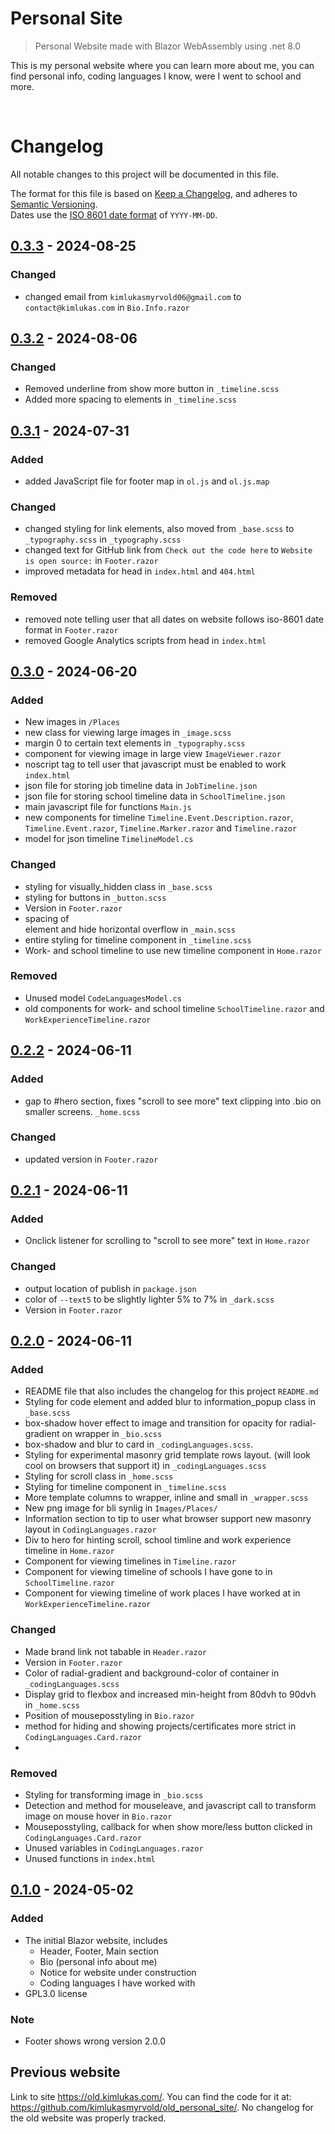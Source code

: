 ﻿# Personal Site

> Personal Website made with Blazor WebAssembly using .net 8.0

This is my personal website where you can learn more about me, you can find personal info, coding languages I know, were I went to school and more.


<br>

# Changelog

All notable changes to this project will be documented in this file.

The format for this file is based on [Keep a Changelog](https://keepachangelog.com/en/1.1.0/),
and adheres to [Semantic Versioning](https://semver.org/spec/v2.0.0.html).<br>
Dates use the [ISO 8601 date format](https://www.iso.org/iso-8601-date-and-time-format.html) of `YYYY-MM-DD`.

## [0.3.3] - 2024-08-25

### Changed

- changed email from `kimlukasmyrvold06@gmail.com` to `contact@kimlukas.com` in `Bio.Info.razor`


## [0.3.2] - 2024-08-06

### Changed

- Removed underline from show more button in `_timeline.scss`
- Added more spacing to elements in `_timeline.scss`


## [0.3.1] - 2024-07-31

### Added

- added JavaScript file for footer map in `ol.js` and `ol.js.map`

### Changed

- changed styling for link elements, also moved from `_base.scss` to `_typography.scss` in `_typography.scss`
- changed text for GitHub link from `Check out the code here` to `Website is open source:` in `Footer.razor`
- improved metadata for head in `index.html` and `404.html`

### Removed

- removed note telling user that all dates on website follows iso-8601 date format in `Footer.razor`
- removed Google Analytics scripts from head in `index.html`


## [0.3.0] - 2024-06-20

### Added

- New images in `/Places`
- new class for viewing large images in `_image.scss`
- margin 0 to certain text elements in `_typography.scss`
- component for viewing image in large view `ImageViewer.razor`
- noscript tag to tell user that javascript must be enabled to work `index.html`
- json file for storing job timeline data in `JobTimeline.json`
- json file for storing school timeline data in `SchoolTimeline.json`
- main javascript file for functions `Main.js`
- new components for timeline `Timeline.Event.Description.razor`, `Timeline.Event.razor`, `Timeline.Marker.razor` and `Timeline.razor`
- model for json timeline `TimelineModel.cs`

### Changed

- styling for visually_hidden class in `_base.scss`
- styling for buttons in `_button.scss`
- Version in `Footer.razor`
- spacing of <main> element and hide horizontal overflow in `_main.scss`
- entire styling for timeline component in `_timeline.scss`
- Work- and school timeline to use new timeline component in `Home.razor`

### Removed

- Unused model `CodeLanguagesModel.cs`
- old components for work- and school timeline `SchoolTimeline.razor` and `WorkExperienceTimeline.razor` 


## [0.2.2] - 2024-06-11

### Added

- gap to #hero section, fixes "scroll to see more" text clipping into .bio on smaller screens. `_home.scss`

### Changed

- updated version in `Footer.razor` 


## [0.2.1] - 2024-06-11

### Added

- Onclick listener for scrolling to "scroll to see more" text in `Home.razor`

### Changed

- output location of publish in `package.json`
- color of `--text5` to be slightly lighter 5% to 7% in `_dark.scss`
- Version in `Footer.razor`


## [0.2.0] - 2024-06-11

### Added

- README file that also includes the changelog for this project `README.md`
- Styling for code element and added blur to information_popup class in `_base.scss`
- box-shadow hover effect to image and transition for opacity for radial-gradient on wrapper in `_bio.scss`
- box-shadow and blur to card in `_codingLanguages.scss`.
- Styling for experimental masonry grid template rows layout. (will look cool on browsers that support it) in `_codingLanguages.scss`
- Styling for scroll class in `_home.scss`
- Styling for timeline component in `_timeline.scss`
- More template columns to wrapper, inline and small in `_wrapper.scss`
- New png image for bli synlig in `Images/Places/`
- Information section to tip to user what browser support new masonry layout in `CodingLanguages.razor`
- Div to hero for hinting scroll, school timline and work experience timeline in `Home.razor`
- Component for viewing timelines in `Timeline.razor`
- Component for viewing timeline of schools I have gone to in `SchoolTimeline.razor`
- Component for viewing timeline of work places I have worked at in `WorkExperienceTimeline.razor`

### Changed

- Made brand link not tabable in `Header.razor`
- Version in `Footer.razor`
- Color of radial-gradient and background-color of container in `_codingLanguages.scss`
- Display grid to flexbox and increased min-height from 80dvh to 90dvh in `_home.scss`
- Position of mouseposstyling in `Bio.razor`
- method for hiding and showing projects/certificates more strict in `CodingLanguages.Card.razor`
- 

### Removed

- Styling for transforming image in `_bio.scss`
- Detection and method for mouseleave, and javascript call to transform image on mouse hover in `Bio.razor`
- Mouseposstyling, callback for when show more/less button clicked in `CodingLanguages.Card.razor`
- Unused variables in `CodingLanguages.razor`
- Unused functions in `index.html`


## [0.1.0] - 2024-05-02

### Added

- The initial Blazor website, includes
  - Header, Footer, Main section
  - Bio (personal info about me)
  - Notice for website under construction
  - Coding languages I have worked with
- GPL3.0 license

### Note

- Footer shows wrong version 2.0.0


## Previous website

Link to site https://old.kimlukas.com/.
You can find the code for it at: https://github.com/kimlukasmyrvold/old_personal_site/.
No changelog for the old website was properly tracked.


[0.3.3]: https://github.com/kimlukasmyrvold/kimlukasmyrvold.github.io/releases/tag/v0.3.3
[0.3.2]: https://github.com/kimlukasmyrvold/kimlukasmyrvold.github.io/releases/tag/v0.3.2
[0.3.1]: https://github.com/kimlukasmyrvold/kimlukasmyrvold.github.io/releases/tag/v0.3.1
[0.3.0]: https://github.com/kimlukasmyrvold/kimlukasmyrvold.github.io/releases/tag/v0.3.0
[0.2.2]: https://github.com/kimlukasmyrvold/kimlukasmyrvold.github.io/releases/tag/v0.2.2
[0.2.1]: https://github.com/kimlukasmyrvold/kimlukasmyrvold.github.io/releases/tag/v0.2.1
[0.2.0]: https://github.com/kimlukasmyrvold/kimlukasmyrvold.github.io/releases/tag/v0.2.0
[0.1.0]: https://github.com/kimlukasmyrvold/kimlukasmyrvold.github.io/releases/tag/v0.1.0